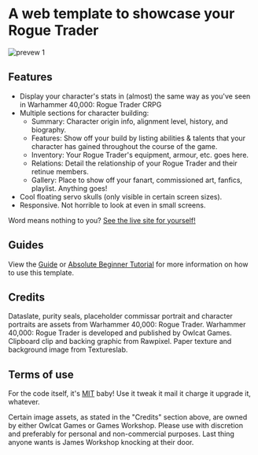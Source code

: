 # A web template to showcase your Rogue Trader

![prevew 1](https://github.com/user-attachments/assets/1629ece6-2f36-4f66-a746-096779f9067d)


## Features

- Display your character's stats in (almost) the same way as you've seen in Warhammer 40,000: Rogue Trader CRPG
- Multiple sections for character building:
  - Summary: Character origin info, alignment level, history, and biography.
  -  Features: Show off your build by listing abilities & talents that your character has gained throughout the course of the game.
  -  Inventory: Your Rogue Trader's equipment, armour, etc. goes here. 
  -  Relations: Detail the relationship of your Rogue Trader and their retinue members.
  -  Gallery: Place to show off your fanart, commissioned art, fanfics, playlist. Anything goes! 
- Cool floating servo skulls (only visible in certain screen sizes).
- Responsive. Not horrible to look at even in small screens.

Word means nothing to you? [See the live site for yourself!](https://bloodpraxis.github.io/rogue-trader-character-sheet/)

## Guides

View the [Guide](https://github.com/bloodpraxis/rogue-trader-character-sheet/wiki/Tutorial) or [Absolute Beginner Tutorial](https://github.com/bloodpraxis/rogue-trader-character-sheet/wiki/Absolute-Beginner-Tutorial) for more information on how to use this template.

## Credits
Dataslate, purity seals, placeholder commissar portrait and character portraits are assets from Warhammer 40,000: Rogue Trader. 
Warhammer 40,000: Rogue Trader is developed and published by Owlcat Games. 
Clipboard clip and backing graphic from Rawpixel. Paper texture and background image from Textureslab. 

## Terms of use
For the code itself, it's [MIT](https://opensource.org/license/mit) baby! Use it tweak it mail it charge it upgrade it, whatever.

Certain image assets, as stated in the "Credits" section above, are owned by either Owlcat Games or Games Workshop. Please use with discretion and preferably for personal and non-commercial purposes. Last thing anyone wants is James Workshop knocking at their door.
